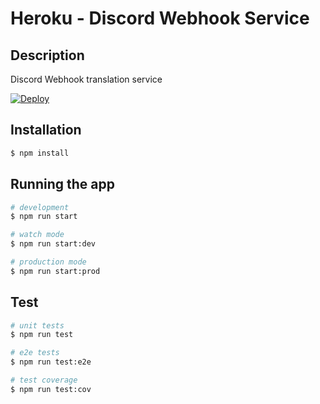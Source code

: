# Heroku - Discord Webhook Service

## Description

Discord Webhook translation service

[![Deploy](https://www.herokucdn.com/deploy/button.svg)](https://heroku.com/deploy)

## Installation

```bash
$ npm install
```

## Running the app

```bash
# development
$ npm run start

# watch mode
$ npm run start:dev

# production mode
$ npm run start:prod
```

## Test

```bash
# unit tests
$ npm run test

# e2e tests
$ npm run test:e2e

# test coverage
$ npm run test:cov
```
